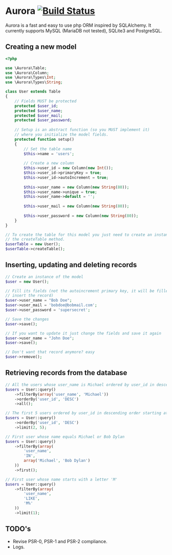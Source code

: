 Aurora [![Build Status](https://travis-ci.org/mvader/Aurora.png?branch=master)](https://travis-ci.org/mvader/Aurora)
======

Aurora is a fast and easy to use php ORM inspired by SQLAlchemy. It currently supports MySQL (MariaDB not tested), SQLite3 and PostgreSQL.

Creating a new model
---------------

```php
<?php

use \Aurora\Table;
use \Aurora\Column;
use \Aurora\Types\Int;
use \Aurora\Types\String;

class User extends Table
{
    // Fields MUST be protected
    protected $user_id;
    protected $user_name;
    protected $user_mail;
    protected $user_password;
    
    // Setup is an abstract function (so you MUST implement it)
    // where you initialize the model fields.
    protected function setup()
    {
        // Set the table name
        $this->name = 'users';
        
        // Create a new column
        $this->user_id = new Column(new Int());
        $this->user_id->primaryKey = true;
        $this->user_id->autoIncrement = true;
        
        $this->user_name = new Column(new String(80));
        $this->user_name->unique = true;
        $this->user_name->default = '';
        
        $this->user_mail = new Column(new String(80));
        
        $this->user_password = new Column(new String(80));
    }
}

// To create the table for this model you just need to create an instance of User and call
// the createTable method.
$userTable = new User();
$userTable->createTable();
```

Inserting, updating and deleting records
--------------
```php
// Create an instance of the model
$user = new User();

// Fill its fields (not the autoincrement primary key, it will be filled for itself after you
// insert the record)
$user->user_name = "Bob Doe";
$user->user_mail = 'bobdoe@bobmail.com';
$user->user_password = 'supersecret';

// Save the changes
$user->save();

// If you want to update it just change the fields and save it again
$user->user_name = "John Doe";
$user->save();

// Don't want that record anymore? easy
$user->remove();
```

Retrieving records from the database
------------------------
```php
// All the users whose user_name is Michael ordered by user_id in descending order
$users = User::query()
    ->filterBy(array('user_name', 'Michael'))
    ->orderBy('user_id', 'DESC')
    ->all();

// The first 5 users ordered by user_id in descending order starting at the third record
$users = User::query()
    ->orderBy('user_id', 'DESC')
    ->limit(2, 5);

// First user whose name equals Michael or Bob Dylan
$users = User::query()
    ->filterBy(array(
        'user_name',
        'IN',
        array('Michael', 'Bob Dylan')
    ))
    ->first();

// First user whose name starts with a letter 'M'
$users = User::query()
    ->filterBy(array(
        'user_name',
        'LIKE',
        'M%'
    ))
    ->limit(1);
```

TODO's
-------
* Revise PSR-0, PSR-1 and PSR-2 compliance.
* Logs.
